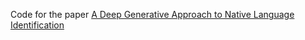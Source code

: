 Code for the paper [A Deep Generative Approach to Native Language Identification](https://aclanthology.org/2020.coling-main.159/)
